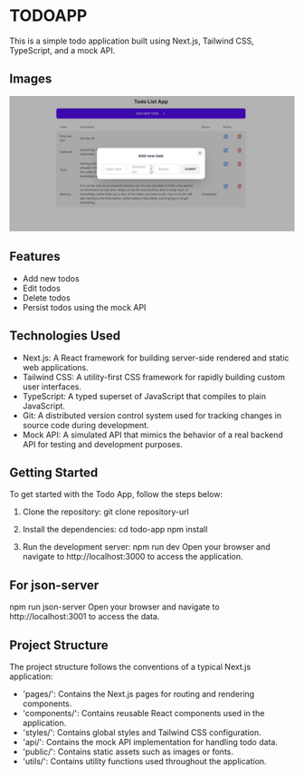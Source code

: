 # **TODOAPP** #
This is a simple todo application built using Next.js, Tailwind CSS, TypeScript, and a mock API.

## Images ##
![Alt text](public/images/s3.png)

## Features 
- Add new todos
- Edit todos
- Delete todos
- Persist todos using the mock API

## Technologies Used 
- Next.js: A React framework for building server-side rendered and static web applications.
- Tailwind CSS: A utility-first CSS framework for rapidly building custom user interfaces.
- TypeScript: A typed superset of JavaScript that compiles to plain JavaScript.
- Git: A distributed version control system used for tracking changes in source code during development.
- Mock API: A simulated API that mimics the behavior of a real backend API for testing and development purposes.

## Getting Started ##
To get started with the Todo App, follow the steps below:
1. Clone the repository:
git clone repository-url

2. Install the dependencies:
cd todo-app
npm install

3. Run the development server:
npm run dev
Open your browser and navigate to http://localhost:3000 to access the application.

## For json-server ##
npm run json-server
Open your browser and navigate to http://localhost:3001 to access the data.

## Project Structure 
The project structure follows the conventions of a typical Next.js application:

- 'pages/': Contains the Next.js pages for routing and rendering components.
- 'components/': Contains reusable React components used in the application.
- 'styles/': Contains global styles and Tailwind CSS configuration.
- 'api/': Contains the mock API implementation for handling todo data.
- 'public/': Contains static assets such as images or fonts.
- 'utils/': Contains utility functions used throughout the application.